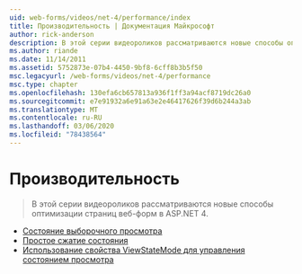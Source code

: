 ```yaml
---
uid: web-forms/videos/net-4/performance/index
title: Производительность | Документация Майкрософт
author: rick-anderson
description: В этой серии видеороликов рассматриваются новые способы оптимизации страниц веб-форм в ASP.NET 4.
ms.author: riande
ms.date: 11/14/2011
ms.assetid: 5752873e-07b4-4450-9bf8-6cff8b3b5f50
msc.legacyurl: /web-forms/videos/net-4/performance
msc.type: chapter
ms.openlocfilehash: 130efa6cb657813a936f1ff3a94acf8719dc26a0
ms.sourcegitcommit: e7e91932a6e91a63e2e46417626f39d6b244a3ab
ms.translationtype: MT
ms.contentlocale: ru-RU
ms.lasthandoff: 03/06/2020
ms.locfileid: "78438564"
---
```

# <a name="performance"></a>Производительность

> В этой серии видеороликов рассматриваются новые способы оптимизации страниц веб-форм в ASP.NET 4.

- [Состояние выборочного просмотра](aspnet-4-quick-hit-selective-view-state.md)
- [Простое сжатие состояния](aspnet-4-quick-hit-easy-state-compression.md)
- [Использование свойства ViewStateMode для управления состоянием просмотра](how-do-i-use-the-viewstatemode-property-for-managing-viewstate.md)
